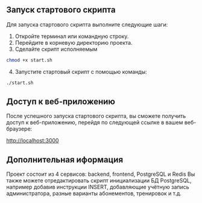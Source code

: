 ## Запуск стартового скрипта

Для запуска стартового скрипта выполните следующие шаги:

1. Откройте терминал или командную строку.
2. Перейдите в корневую директорию проекта.
3. Сделайте скрипт исполняемым
```bash
chmod +x start.sh
```
4. Запустите стартовый скрипт с помощью команды:

```bash
./start.sh
```

## Доступ к веб-приложению

После успешного запуска стартового скрипта, вы сможете получить доступ к веб-приложению, перейдя по следующей ссылке в вашем веб-браузере:

[http://localhost:3000](http://localhost:3000)

## Дополнительная иформация

Проект состоит из 4 сервисов: backend, frontend, PostgreSQL и Redis
Вы также можете отредактировать скрипт инициализации БД PostgreSQL, например добавив инструкции INSERT, добавляющие учётную запись администратора, разные варианты абонементов, тренировок и т.д.
